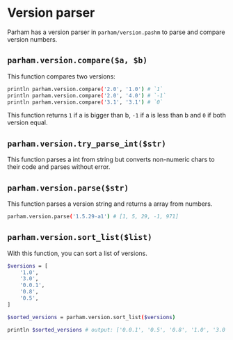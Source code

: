 # Version parser
Parham has a version parser in `parham/version.pashm` to parse and compare version numbers.

## `parham.version.compare($a, $b)`
This function compares two versions:

```bash
println parham.version.compare('2.0', '1.0') # `1`
println parham.version.compare('2.0', '4.0') # `-1`
println parham.version.compare('3.1', '3.1') # `0`
```

This function returns `1` if a is bigger than b, `-1` if a is less than b and `0` if both version equal.

## `parham.version.try_parse_int($str)`
This function parses a int from string but converts non-numeric chars to their code and parses without error.

## `parham.version.parse($str)`
This function parses a version string and returns a array from numbers.

```bash
parham.version.parse('1.5.29-a1') # [1, 5, 29, -1, 971]
```

## `parham.version.sort_list($list)`
With this function, you can sort a list of versions.

```bash
$versions = [
    '1.0',
    '3.0',
    '0.0.1',
    '0.8',
    '0.5',
]

$sorted_versions = parham.version.sort_list($versions)

println $sorted_versions # output: ['0.0.1', '0.5', '0.8', '1.0', '3.0']
```
